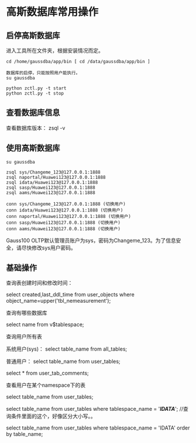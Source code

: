 # 高斯数据库常用操作

## 启停高斯数据库

进入工具所在文件夹，根据安装情况而定。
```
cd /home/gaussdba/app/bin [ cd /data/gaussdba/app/bin ]

数据库的启停，只能按照用户能执行。
su gaussdba

python zctl.py -t start
python zctl.py -t stop
```

## 查看数据库信息

查看数据库版本： zsql -v 

## 使用高斯数据库
```
su gaussdba

zsql sys/Changeme_123@127.0.0.1:1888
zsql naportal/Huawei123@127.0.0.1:1888
zsql idata/Huawei123@127.0.0.1:1888
zsql sasp/Huawei123@127.0.0.1:1888
zsql aams/Huawei123@127.0.0.1:1888

conn sys/Changeme_123@127.0.0.1:1888 (切换用户)
conn idata/Huawei123@127.0.0.1:1888 (切换用户)
conn naportal/Huawei123@127.0.0.1:1888 (切换用户)
conn sasp/Huawei123@127.0.0.1:1888 (切换用户)
conn aams/Huawei123@127.0.0.1:1888 (切换用户)
```
Gauss100 OLTP默认管理员账户为sys，密码为Changeme_123。为了信息安全，请尽快修改sys用户密码。

## 基础操作
查询表创建时间和修改时间：

select created,last_ddl_time from user_objects where object_name=upper('tbl_nemeasurement');

查询有哪些数据库

select name from v$tablespace;

查询用户所有表

系统用户(sys)：
select table_name from all_tables;

普通用户：
select table_name from user_tables;

select * from user_tab_comments;

查看用户在某个namespace下的表

select table_name from user_tables;

select table_name from user_tables where tablespace_name = '***IDATA***';  //查询条件里面的这个，好像区分大小写。。

select table_name from user_tables where tablespace_name = 'IDATA' order by table_name;
